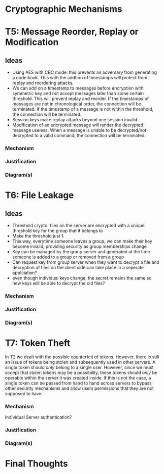 # Cryptographic Mechanisms


# T5: Message Reorder, Replay or Modification

## Ideas
* Using AES with CBC mode: this prevents an adversary from generating a code book. This with the addtion of timestamps will protect from replay and reordering attacks.
* We can add on a timestamp to messages before encryption with symmetric key and not accept messages later than some certain threshold. This will prevent replay and reorder. If the timestamps of messages are not in chronological order, the connection will be terminated. If the timestamp of a message is not within the threshold, the connection will be terminated.
* Session keys make replay attacks beyond one session invalid.
* Modification of an encrypted message will render the decrypted message useless. When a message is unable to be decrypted/not decrypted to a valid command, the connection will be terminated. 

### Mechanism

### Justification

### Diagram(s)


# T6: File Leakage
## Ideas
* Threshold crypto: files on the server are encrypted with a unique threshold key for the group that it belongs to
* Make the threshold just 1.
* This way, everytime someone leaves a group, we can make their key become invalid, providing security as group memberships change
* Key can be managed by the group server and generated at the time someone is added to a group or removed from a group
* Can request key from group server when they want to decrypt a file and decryption of files on the client side can take place in a seperate applciation?
* even though individual keys change, the secret remains the same so new keys will be able to decrypt the old files?
### Mechanism

### Justification

### Diagram(s)


# T7: Token Theft
In T2 we dealt with the possible counterfeit of tokens. However, there is still an issue of tokens being stolen and subsequently used in other servers. A single token should *only* belong to a single user. However, since we must accept that stolen tokens may be a possibility, these tokens should *only* be operable within the server it was created inside. If this is not the case, a single token can be passed from hand to hand across servers to bypass other security mechanisms and allow users permissions that they are not supposed to have. 

### Mechanism
Individual Server authentication? 

### Justification

### Diagram(s)


# Final Thoughts
